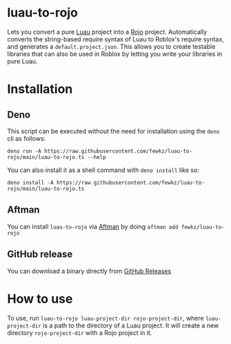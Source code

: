 # luau-to-rojo

Lets you convert a pure [Luau](https://luau-lang.org/) project into a
[Rojo](https://rojo.space/) project. Automatically converts the string-based
require syntax of Luau to Roblox's require syntax, and generates a
`default.project.json`. This allows you to create testable libraries that can
also be used in Roblox by letting you write your libraries in pure Luau.

# Installation

## Deno
This script can be executed without the need for installation using the `deno` cli as follows:
```
deno run -A https://raw.githubusercontent.com/fewkz/luau-to-rojo/main/luau-to-rojo.ts --help
```
You can also install it as a shell command with `deno install` like so:
```
deno install -A https://raw.githubusercontent.com/fewkz/luau-to-rojo/main/luau-to-rojo.ts
```

## Aftman
You can install `luau-to-rojo` via [Aftman](https://github.com/LPGhatguy/aftman)
by doing `aftman add fewkz/luau-to-rojo`

## GitHub release
You can download a binary directly from [GitHub Releases](https://github.com/fewkz/luau-to-rojo/releases)

# How to use

To use, run `luau-to-rojo luau-project-dir rojo-project-dir`, where
`luau-project-dir` is a path to the directory of a Luau project. It will create
a new directory `rojo-project-dir` with a Rojo project in it.
